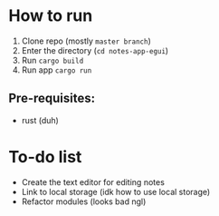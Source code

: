 # How to run

1. Clone repo (mostly `master branch`)
2. Enter the directory (`cd notes-app-egui`)
3. Run `cargo build`
4. Run app `cargo run`

## Pre-requisites:

- rust (duh)


# To-do list

- Create the text editor for editing notes
- Link to local storage (idk how to use local storage)
- Refactor modules (looks bad ngl)

